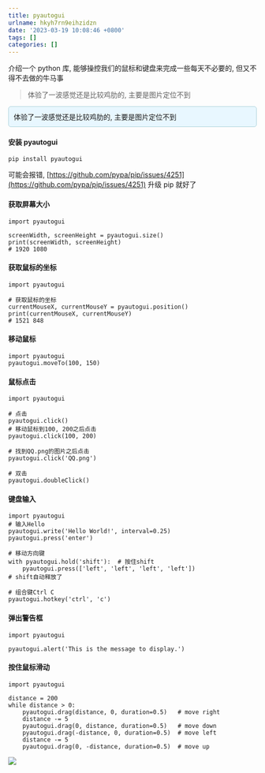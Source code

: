 ```yaml
---
title: pyautogui
urlname: hkyh7rn9eihzidzn
date: '2023-03-19 10:08:46 +0800'
tags: []
categories: []
---
```


介绍一个 python 库, 能够操控我们的鼠标和键盘来完成一些每天不必要的, 但又不得不去做的牛马事

> 体验了一波感觉还是比较鸡肋的, 主要是图片定位不到

<div style="background: #E8F7FF;padding:10px;border: 1px solid #ABD2DA;border-radius:5px;margin-bottom:5px;">体验了一波感觉还是比较鸡肋的, 主要是图片定位不到</div>

#### 安装 pyautogui

```shell
pip install pyautogui
```

可能会报错,
[https://github.com/pypa/pip/issues/4251](https://github.com/pypa/pip/issues/4251)
升级 pip 就好了

#### 获取屏幕大小

```shell
import pyautogui

screenWidth, screenHeight = pyautogui.size()
print(screenWidth, screenHeight)
# 1920 1080
```

#### 获取鼠标的坐标

```shell
import pyautogui

# 获取鼠标的坐标
currentMouseX, currentMouseY = pyautogui.position()
print(currentMouseX, currentMouseY)
# 1521 848
```

#### 移动鼠标

```shell
import pyautogui
pyautogui.moveTo(100, 150)
```

#### 鼠标点击

```shell
import pyautogui

# 点击
pyautogui.click()
# 移动鼠标到100, 200之后点击
pyautogui.click(100, 200)

# 找到QQ.png的图片之后点击
pyautogui.click('QQ.png')

# 双击
pyautogui.doubleClick()
```

#### 键盘输入

```shell
import pyautogui
# 输入Hello
pyautogui.write('Hello World!', interval=0.25)
pyautogui.press('enter')

# 移动方向键
with pyautogui.hold('shift'):  # 按住shift
    pyautogui.press(['left', 'left', 'left', 'left'])
# shift自动释放了

# 组合键Ctrl C
pyautogui.hotkey('ctrl', 'c')
```

#### 弹出警告框

```shell
import pyautogui

pyautogui.alert('This is the message to display.')
```

#### 按住鼠标滑动

```shell
import pyautogui

distance = 200
while distance > 0:
    pyautogui.drag(distance, 0, duration=0.5)   # move right
    distance -= 5
    pyautogui.drag(0, distance, duration=0.5)   # move down
    pyautogui.drag(-distance, 0, duration=0.5)  # move left
    distance -= 5
    pyautogui.drag(0, -distance, duration=0.5)  # move up
```

![](https://cdn.xiamu.icu//FoDu7_bYU5ZJeaoTCkd0niUkY_5Q.png)
